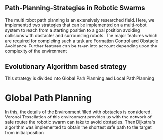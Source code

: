 ## Path-Planning-Strategies in Robotic Swarms
The multi robot path planning is an extensively researched field. Here, we implemented two strategies that can be implemented on a multi-robot system to reach from a starting position to a goal position avoiding collisions with obstacles and surrounding robots. The major features which are required for completing such a task are Formation Control and Obstacle Avoidance. Further features can be taken into account depending upon the complexity of the environment
## Evolutionary Algorithm based strategy
This strategy is divided into Global Path Planning and Local Path Planning
# Global Path Planning
In this, the details of the [Environment](/Images/Environment.jpg) filled with obstacles is considered. Voronoi Tessellation of this environment provides us with the network of safe routes the robotic swarm can take to avoid obstacles. Then Dijkstra's algorithm was implemented to obtain the shortest safe path to the target from initial position


